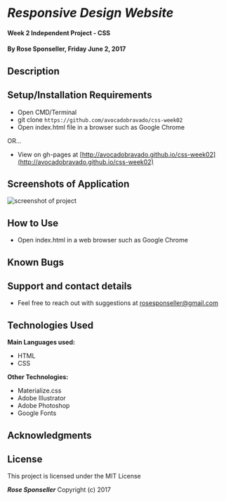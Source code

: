 # _Responsive Design Website_

#### Week 2 Independent Project - CSS

#### By **Rose Sponseller, Friday June 2, 2017**

## Description



## Setup/Installation Requirements

* Open CMD/Terminal
* git clone `https://github.com/avocadobravado/css-week02`
* Open index.html file in a browser such as Google Chrome

OR...

* View on gh-pages at [http://avocadobravado.github.io/css-week02](http://avocadobravado.github.io/css-week02)

## Screenshots of Application

![screenshot of project](https://github.com/avocadobravado/css-week02/blob/master/img/scs-01.png?raw=true)

## How to Use

* Open index.html in a web browser such as Google Chrome

## Known Bugs



## Support and contact details

* Feel free to reach out with suggestions at rosesponseller@gmail.com

## Technologies Used

**Main Languages used:**

* HTML
* CSS

**Other Technologies:**

* Materialize.css
* Adobe Illustrator
* Adobe Photoshop
* Google Fonts

## Acknowledgments



## License

This project is licensed under the MIT License

**_Rose Sponseller_** Copyright (c) 2017
